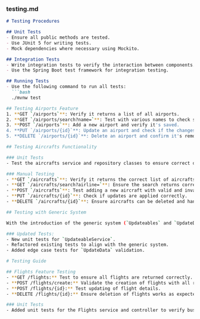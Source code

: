 ### testing.md

```markdown
# Testing Procedures

## Unit Tests
- Ensure all public methods are tested.
- Use JUnit 5 for writing tests.
- Mock dependencies where necessary using Mockito.

## Integration Tests
- Write integration tests to verify the interaction between components.
- Use the Spring Boot test framework for integration testing.

## Running Tests
- Use the following command to run all tests:
  ```bash
  ./mvnw test

## Testing Airports Feature
1. **GET `/airports`**: Verify it returns a list of all airports.
2. **GET `/airports/search?name=`**: Test with various names to check search functionality.
3. **POST `/airports`**: Add a new airport and verify it's saved.
4. **PUT `/airports/{id}`**: Update an airport and check if the changes are applied.
5. **DELETE `/airports/{id}`**: Delete an airport and confirm it's removed.

## Testing Aircrafts Functionality

### Unit Tests
- Test the aircrafts service and repository classes to ensure correct data handling.

### Manual Testing
- **GET `/aircrafts`**: Verify it returns the correct list of aircrafts.
- **GET `/aircrafts/search?airline=`**: Ensure the search returns correct results.
- **POST `/aircrafts`**: Test adding a new aircraft with valid and invalid data.
- **PUT `/aircrafts/{id}`**: Check if updates are applied correctly.
- **DELETE `/aircrafts/{id}`**: Ensure aircrafts can be deleted and handle cases where the ID does not exist.

## Testing with Generic System

With the introduction of the generic system (`Updateables` and `UpdateData`), testing now includes validation for these generic methods. The tests ensure that all entities conform to the new structure and that the generic service methods operate correctly across different entity types.

### Updated Tests:
- New unit tests for `UpdateableService`.
- Refactored existing tests to align with the generic system.
- Added edge case tests for `UpdateData` validation.

# Testing Guide

## Flights Feature Testing
- **GET /flights:** Test to ensure all flights are returned correctly.
- **POST /flights/create:** Validate the creation of flights with all required fields.
- **POST /flights/{id}:** Test updating of flight details.
- **DELETE /flights/{id}:** Ensure deletion of flights works as expected.

### Unit Tests
- Added unit tests for the Flights service and controller to verify business logic and HTTP request handling.

